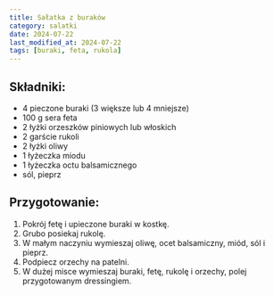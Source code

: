 ```yaml
---
title: Sałatka z buraków
category: salatki
date: 2024-07-22
last_modified_at: 2024-07-22
tags: [buraki, feta, rukola]
---
```


## Składniki:
 - 4 pieczone buraki (3 większe lub 4 mniejsze)
 - 100 g sera feta
 - 2 łyżki orzeszków piniowych lub włoskich
 - 2 garście rukoli
 - 2 łyżki oliwy
 - 1 łyżeczka miodu
 - 1 łyżeczka octu balsamicznego
 - sól, pieprz

## Przygotowanie:
1. Pokrój fetę i upieczone buraki w kostkę.
2. Grubo posiekaj rukolę.
3. W małym naczyniu wymieszaj oliwę, ocet balsamiczny, miód, sól i pieprz.
4. Podpiecz orzechy na patelni.
5. W dużej misce wymieszaj buraki, fetę, rukolę i orzechy, polej przygotowanym dressingiem.
